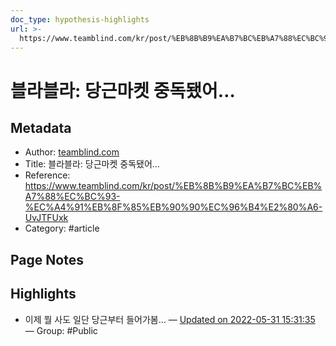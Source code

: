 ```yaml
---
doc_type: hypothesis-highlights
url: >-
  https://www.teamblind.com/kr/post/%EB%8B%B9%EA%B7%BC%EB%A7%88%EC%BC%93-%EC%A4%91%EB%8F%85%EB%90%90%EC%96%B4%E2%80%A6-UvJTFUxk
---
```


# 블라블라: 당근마켓 중독됐어…

## Metadata
- Author: [teamblind.com]()
- Title: 블라블라: 당근마켓 중독됐어…
- Reference: https://www.teamblind.com/kr/post/%EB%8B%B9%EA%B7%BC%EB%A7%88%EC%BC%93-%EC%A4%91%EB%8F%85%EB%90%90%EC%96%B4%E2%80%A6-UvJTFUxk
- Category: #article

## Page Notes
## Highlights
- 이제 뭘 사도 일단 당근부터 들어가봄… — [Updated on 2022-05-31 15:31:35](https://hyp.is/UdC-SuCrEeyogDd4k4zJDQ/www.teamblind.com/kr/post/%EB%8B%B9%EA%B7%BC%EB%A7%88%EC%BC%93-%EC%A4%91%EB%8F%85%EB%90%90%EC%96%B4%E2%80%A6-UvJTFUxk) — Group: #Public



